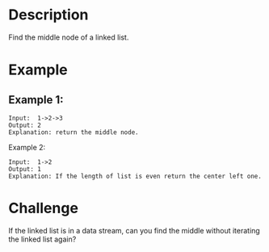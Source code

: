 # Description
Find the middle node of a linked list.

# Example
## Example 1:
```
Input:  1->2->3
Output: 2	
Explanation: return the middle node.
```
Example 2:
```
Input:  1->2
Output: 1	
Explanation: If the length of list is even return the center left one.	
```
# Challenge
If the linked list is in a data stream, can you find the middle without iterating the linked list again?
